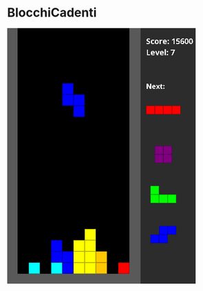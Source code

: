 # BlocchiCadenti
![BlocchiCadenti](https://raw.githubusercontent.com/PrimeGru/BlocchiCadenti/refs/heads/main/img/BlocchiCadenti.png)
